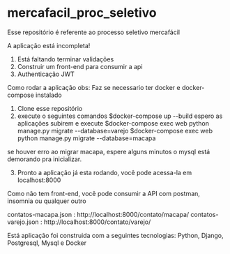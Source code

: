 # mercafacil_proc_seletivo

Esse repositório é referente ao processo seletivo mercafácil

A aplicação está incompleta!

1. Está faltando terminar validações
2. Construir um front-end para consumir a api
3. Authenticação JWT

Como rodar a aplicação
obs: Faz se necessario ter docker e docker-compose instalado
1. Clone esse repositório
2. execute o seguintes comandos
$docker-compose up --build
espero as aplicações subirem e execute
$docker-compose exec web python manage.py migrate --database=varejo
$docker-compose exec web python manage.py migrate --database=macapa

se houver erro ao migrar macapa, espere alguns minutos o mysql está demorando pra inicializar.

3. Pronto a aplicação já esta rodando, você pode acessa-la em localhost:8000

Como não tem front-end, você pode consumir a API com postman, insomnia ou qualquer outro

contatos-macapa.json : http://localhost:8000/contato/macapa/
contatos-varejo.json : http://localhost:8000/contato/varejo/

Está aplicação foi construida com a seguintes tecnologias:
Python, Django, Postgresql, Mysql e Docker


